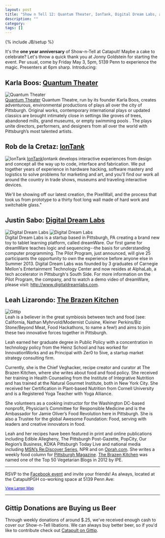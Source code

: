 ```yaml
---
layout: post
title: "Show n Tell 12: Quantum Theater, IonTank, Digital Dream Labs, and the Brazen Kitchen"
description: ""
category: 
tags: []
---
```

{% include JB/setup %}

It's the **one year anniversary** of Show-n-Tell at Catapult! Maybe a cake to celebrate? Let's throw a quick thank you at Jonny Goldstein for starting the event. Per usual, come by Friday May 3, 5pm, 5139 Penn to experience the magic. Presenters at 6pm sharp. Introducing:

## Karla Boos: [Quantum Theater](http://quantumtheatre.org)
![Quantum Theater](http://nodoi.net/images/catapult/quantum.jpg)
<br />
[Quantum Theater](http://quantiumtheatre.org) Quantum Theatre, run by its founder Karla Boos, creates adventurous, environmental productions of plays all over the city of Pittsburgh. Original works, contemporary international plays or updated classics are brought intimately close in settings like groves of trees, abandoned mills, grand museums, or empty swimming pools . The plays unite directors, performers, and designers from all over the world with Pittsburgh’s most talented artists.

## Rob de la Cretaz: [IonTank](http://iontank.com)
![IonTank](http://nodoi.net/images/catapult/iontank.jpg)
[IonTank](http://iontank.com)Iontank develops interactive experiences from design and concept all the way up to code, interface and fabrication.  We put together years of experience in hardware hacking, software mastery and logistics to solve problems for marketing and art, and you'll find our work all around the country in trade shows, museums and traveling interactive devices. 

We'll be showing off our latest creation, the PixelWall, and the process that took us from prototype to a thirty foot long wall made of hard work and switchable glass."

## Justin Sabo: [Digital Dream Labs](http://digitaldreamlabs.com)
![Digital Dream Labs](http://nodoi.net/images/catapult/dreamlabs.jpg)
![Digital Dream Labs](http://nodoi.net/images/catapult/dreamlabs2.jpg)
<br />
Digital Dream Labs is a startup based in Pittsburgh, PA creating a brand new toy to tablet learning platform, called dreamWare. Our first game for dreamWare teaches logic and sequencing--the basis for understanding computer programming. The Pilot Program, just announced, will give 25 participants the opportunity to own the experience before anyone else in Summer 2013. Digital Dream Labs was founded by 3 graduates of Carnegie Mellon's Entertainment Technology Center and now resides at AlphaLab, a tech accelerator in Pittsburgh's South Side. For more information on the Pilot Program, the company, and to watch a demo video of dreamWare, please visit: http://www.digitaldreamlabs.com.

## Leah Lizarondo: [The Brazen Kitchen](http://www.brazenkitchen.com)
![Gittip](http://nodoi.net/images/catapult/leah.jpg)
<br />
Leah is a believer in the great symbiosis between tech and food (see: California, Nathan Myhrvold/Modernist Cuisine, Kleiner Perkins/Biz Stone/Beyond Meat, Food Hackathons, to name a few!) and aims to join these two innovative forces together in Pittsburgh.

Leah earned her graduate degree in Public Policy with a concentration in technology policy from the Heinz School and has worked for InnovationWorks and as Principal with Zer0 to 5ive, a startup market strategy consulting firm. 

Currently, she is the Chief Veghacker, recipe creator and curator at The Brazen Kitchen, where she writes about food and food policy. She received her training in Health Counseling from the Institute of Integrative Nutrition and has trained at the Natural Gourmet Institute, both in New York City. She received her Certification in Plant-based Nutrition from Cornell University and is a Registered Yoga Teacher with Yoga Alliance. 

She volunteers as a cooking instructor for the Washington DC-based nonprofit, Physician’s Committee for Responsible Medicine and is the Ambassador for Jamie Oliver’s Food Revolution here in Pittsburgh. She is also a Trustee for the global Awesome Foundation: Food, serving with leaders and creative innovators in food. 

Leah and her recipes have been featured in print and online publications including Edible Allegheny, The Pittsburgh Post-Gazette, PopCity, Our Region’s Business, KDKA Pittsburgh Today Live and national media including [MSN’s Re:Discover Series](http://rediscover.msn.com/city/253392724/video/22), NPR and on [Oprah.com](http://www.oprah.com/food/Chickpea-Plov-Recipe). She writes a weekly food column for [Pittsburgh Magazine](http://www.pittsburghmagazine.com/Best-of-the-Burgh-Blogs/Brazen-Kitchen/). [The Brazen Kitchen](http://www.brazenkitchen.com) was named one of the Top 50 Vegetarian Blogs in 2012 by IPE.

***

RSVP to the [Facebook event](https://www.facebook.com/events/358530360924152/) and invite your friends! As always, located at the CatapultPGH co-working space at 5139 Penn Ave:

<p><small><a style="color: #0000ff; text-align: left;" href="https://www.google.com/maps?f=q&amp;source=embed&amp;hl=en&amp;geocode=&amp;q=5139+Penn+Ave,+Pittsburgh,+PA&amp;aq=0&amp;oq=5139+penn+&amp;sll=40.431368,-79.9805&amp;sspn=0.265774,0.22934&amp;ie=UTF8&amp;hq=&amp;hnear=5139+Penn+Ave,+Pittsburgh,+Allegheny,+Pennsylvania+15224&amp;t=m&amp;z=14&amp;ll=40.464869,-79.941419">View Larger Map</a></small></p>

***

## Gittip Donations are Buying us Beer
Through weekly donations of around $.25, we've received enough cash to cover our Show-n-Tell libations. We can always buy better beer, so if you'd like to contribute check out [Catapult on Gittip](https://www.gittip.com/catapultpgh/).
